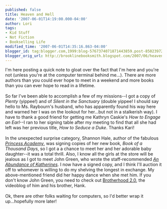 ```yaml
---
published: false
title: Heaven and Hell
date: '2007-06-01T14:19:00.000-04:00'
author: Lori
tags:
- Kid Stuff
- Not Fiction
- Bookselling Life
modified_time: '2007-06-01T14:35:16.863-04:00'
blogger_id: tag:blogger.com,1999:blog-5767374071871443859.post-8502397299836931752
blogger_orig_url: http://brooklinebooksmith.blogspot.com/2007/06/heaven-and-hell.html
---
```


I'm here posting a quick note to gloat over the fact that I'm here and you're not (unless you're at the computer terminal behind me...). There are more authors than you could ever hope to meet in a weekend and more books than you can ever hope to read in a lifetime.<br /><br />So far I've been able to accomplish a few of my missions--I got a copy of <em>Plenty</em> (yippee!) and of <em>Silent in the Sanctuary</em> (double yippee! I should say hello to Ms. Raybourn's husband, who has apparently found his way here and warned her I was on the lookout for her...but not in a stalkerish way). I have to thank a good friend for getting me Kathryn Caskie's <em>How to Engage an Earl</em>--I ran to her signing table after my meeting to find that all she had left was her previous title, <em>How to Seduce a Duke</em>. Thanks Kari!<br /><br />In the unexpected surprise category, Shannon Hale, author of the fabulous <em><a href="http://brookline.booksense.com/NASApp/store/Product?s=showproduct&isbn=9781599900735">Princess Academy</a></em>, was signing copies of her new book<em>, Book of a Thousand Days</em>, so I got a a chance to meet her and her adorable baby daughter--it was a total thrill.  Also, I know all the girls at the store will be jealous as I got to meet John Green, who wrote the staff-recommended <em><a href="http://brookline.booksense.com/NASApp/store/Product?s=showproduct&isbn=9780525476887">An Abundance of Katherines</a></em>. I now have a signed copy, and I think I'll auction it off to whomever is willing to do my shelving the longest in exchange. My above-mentioned friend did her happy dance when she met him. If you don't know John Green, you need to check out <a href="http://www.brotherhood2.com/">Brotherhood 2.0</a>, the videoblog of him and his brother, Hank.<br /><br />Ok, there are other folks waiting for computers, so I'd better wrap it up...hopefully more later!